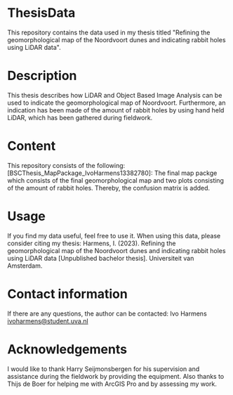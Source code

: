 # ThesisData
This repository contains the data used in my thesis titled "Refining the geomorphological map of the Noordvoort dunes and indicating rabbit holes using LiDAR data". 

# Description
This thesis describes how LiDAR and Object Based Image Analysis can be used to indicate the geomorphological map of Noordvoort. Furthermore, an indication has been made of the amount of rabbit holes by using hand held LiDAR, which has been gathered  during fieldwork. 

# Content
This repository  consists of the following:
[BSCThesis_MapPackage_IvoHarmens13382780]: The final map packge which consists of the final geomorphological map and two plots consisting of the amount of rabbit holes. Thereby, the confusion matrix is added.


# Usage
If you find my data useful, feel free to use it. When using this data, please consider citing my thesis:
Harmens, I. (2023). Refining the geomorphological map of the Noordvoort dunes and indicating rabbit holes using LiDAR data [Unpublished bachelor thesis]. Universiteit van Amsterdam.

# Contact information
If there are any questions, the author can be contacted:
Ivo Harmens
ivoharmens@student.uva.nl

# Acknowledgements
I would like to thank Harry Seijmonsbergen for his supervision and assistance during the fieldwork by providing the equipment. Also thanks to Thijs de Boer for helping me with ArcGIS Pro and by assessing my work.
